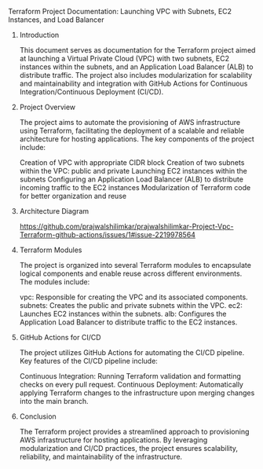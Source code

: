 Terraform Project Documentation: Launching VPC with Subnets, EC2 Instances, and Load Balancer

1. Introduction

    This document serves as documentation for the Terraform project aimed at launching a Virtual Private Cloud (VPC) with two subnets, EC2 instances within the subnets, and an Application Load Balancer (ALB) to distribute traffic. The project also includes modularization for scalability and maintainability and integration with GitHub Actions for Continuous Integration/Continuous Deployment (CI/CD).

2. Project Overview

    The project aims to automate the provisioning of AWS infrastructure using Terraform, facilitating the deployment of a scalable and reliable architecture for hosting applications. The key components of the 
    project include:

    Creation of VPC with appropriate CIDR block
    Creation of two subnets within the VPC: public and private
    Launching EC2 instances within the subnets
    Configuring an Application Load Balancer (ALB) to distribute incoming traffic to the EC2 instances
    Modularization of Terraform code for better organization and reuse

3. Architecture Diagram

    https://github.com/prajwalshilimkar/prajwalshilimkar-Project-Vpc-Terraform-github-actions/issues/1#issue-2219978564
4. Terraform Modules

   The project is organized into several Terraform modules to encapsulate logical components and enable reuse across different environments. The modules include:

    vpc: Responsible for creating the VPC and its associated components.
    subnets: Creates the public and private subnets within the VPC.
    ec2: Launches EC2 instances within the subnets.
    alb: Configures the Application Load Balancer to distribute traffic to the EC2 instances.
 
5. GitHub Actions for CI/CD

    The project utilizes GitHub Actions for automating the CI/CD pipeline. Key features of the CI/CD pipeline include:

    Continuous Integration: Running Terraform validation and formatting checks on every pull request.
    Continuous Deployment: Automatically applying Terraform changes to the infrastructure upon merging changes into the main branch.

6. Conclusion

    The Terraform project provides a streamlined approach to provisioning AWS infrastructure for hosting applications. By leveraging modularization and CI/CD practices, the project ensures scalability, 
    reliability, and maintainability of the infrastructure.
